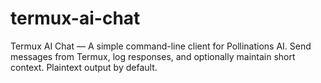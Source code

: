 # termux-ai-chat
Termux AI Chat — A simple command-line client for Pollinations AI. Send messages from Termux, log responses, and optionally maintain short context. Plaintext output by default.
